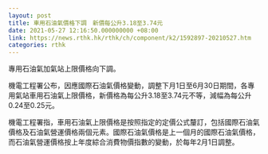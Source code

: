 ```yaml
---
layout: post
title: 車用石油氣價格下調　新價每公升3.18至3.74元
date: 2021-05-27 12:16:50.000000000 +08:00
link: https://news.rthk.hk/rthk/ch/component/k2/1592897-20210527.htm
categories: rthk
---
```


專用石油氣加氣站上限價格向下調。

機電工程署公布，因應國際石油氣價格變動，調整下月1日至6月30日期間，各專用氣站車用石油氣上限價格，新價格為每公升3.18至3.74元不等，減幅為每公升0.24至0.25元。

機電工程署指，車用石油氣上限價格是按照指定的定價公式釐訂，包括國際石油氣價格及石油氣營運價格兩個元素。國際石油氣價格是上一個月的國際石油氣價格，而石油氣營運價格按上年度綜合消費物價指數的變動，於每年2月1日調整。
